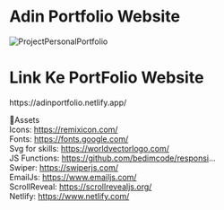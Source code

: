 <h1>Adin Portfolio Website</h1>

![ProjectPersonalPortfolio](https://user-images.githubusercontent.com/93084433/212466171-aa5f068c-d40e-4d7d-98d7-de361ee93557.png)

<h1> Link Ke PortFolio Website </h1>
https://adinportfolio.netlify.app/
<br>

📂Assets <br>
Icons: https://remixicon.com/ <br>
Fonts: https://fonts.google.com/ <br>
Svg for skills: https://worldvectorlogo.com/ <br>
JS Functions: https://github.com/bedimcode/responsi... <br>
Swiper: https://swiperjs.com/ <br>
EmailJs: https://www.emailjs.com/ <br>
ScrollReveal: https://scrollrevealjs.org/ <br>
Netlify: https://www.netlify.com/ <br>
